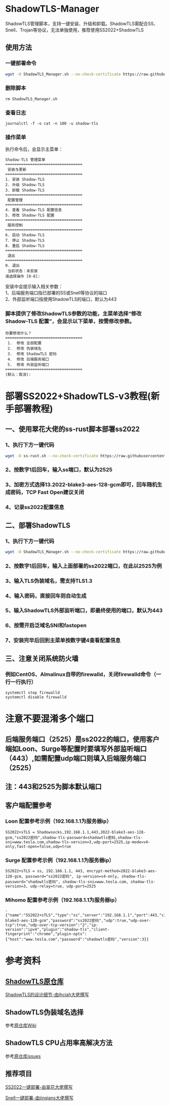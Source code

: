 # ShadowTLS-Manager
ShadowTLS管理脚本，支持一键安装、升级和卸载。ShadowTLS需配合SS、Snell、Trojan等协议，无法单独使用，推荐使用SS2022+ShadowTLS

## 使用方法
### 一键部署命令
```bash
wget -O ShadowTLS_Manager.sh --no-check-certificate https://raw.githubusercontent.com/Kismet0123/ShadowTLS-Manager/refs/heads/main/ShadowTLS_Manager.sh && chmod +x ShadowTLS_Manager.sh && ./ShadowTLS_Manager.sh
```
### 删除脚本
```
rm ShadowTLS_Manager.sh
```
### 查看日志
```
journalctl -f -o cat -n 100 -u shadow-tls
```
### 操作菜单
执行命令后，会显示主菜单：
```
Shadow-TLS 管理菜单
==================================
 安装与更新
==================================
1. 安装 Shadow-TLS
2. 升级 Shadow-TLS
3. 卸载 Shadow-TLS
==================================
 配置管理
==================================
4. 查看 Shadow-TLS 配置信息
5. 修改 Shadow-TLS 配置
==================================
 服务控制
==================================
6. 启动 Shadow-TLS
7. 停止 Shadow-TLS
8. 重启 Shadow-TLS
==================================
 退出
==================================
0. 退出
 当前状态：未安装
请选择操作 [0-8]: 
```
安装中会提示输入相关参数：  
1、后端服务端口指已部署的SS或Snell等协议的端口  
2、外部监听端口指使用ShadowTLS的端口，默认为443  

### 脚本提供了修改ShadowTLS参数的功能，主菜单选择“修改 Shadow-TLS 配置”，会显示以下菜单，按需修改参数。
```
你要修改什么？
==================================
 1.  修改 全部配置
 2.  修改 伪装域名
 3.  修改 ShadowTLS 密码
 4.  修改 后端服务端口
 5.  修改 外部监听端口
==================================
(默认：取消):
```

# 部署SS2022+ShadowTLS-v3教程(新手部署教程)
## 一、使用翠花大佬的ss-rust脚本部署ss2022
### 1、执行下方一键代码
```bash
wget -O ss-rust.sh --no-check-certificate https://raw.githubusercontent.com/xOS/Shadowsocks-Rust/master/ss-rust.sh && chmod +x ss-rust.sh && ./ss-rust.sh
```
### 2、按数字1后回车，输入ss端口，默认为2525
### 3、加密方式选择13.2022-blake3-aes-128-gcm即可，回车随机生成密码，TCP Fast Open建议关闭
### 4、记录ss2022配置信息
## 二、部署ShadowTLS
### 1、执行下方一键代码
```bash
wget -O ShadowTLS_Manager.sh --no-check-certificate https://raw.githubusercontent.com/Kismet0123/ShadowTLS-Manager/refs/heads/main/ShadowTLS_Manager.sh && chmod +x ShadowTLS_Manager.sh && ./ShadowTLS_Manager.sh
```
### 2、按数字1后回车，输入上面部署的ss2022端口，在此以2525为例
### 3、输入TLS伪装域名，需支持TLS1.3
### 4、输入密码，直接回车则自动生成
### 5、输入ShadowTLS外部监听端口，即最终使用的端口，默认为443
### 6、按需开启泛域名SNI和fastopen
### 7、安装完毕后回到主菜单按数字键4查看配置信息
## 三、注意关闭系统防火墙
### 例如CentOS、Almalinux自带的firewalld，关闭firewalld命令（一行一行执行）
```
systemctl stop firewalld
systemctl disable firewalld
```

# **注意不要混淆多个端口**
## **后端服务端口**（2525）是ss2022的端口，使用客户端如Loon、Surge等配置时要填写**外部监听端口**（443）,如需配置udp端口则填入后端服务端口（2525）  
## 注：443和2525为脚本默认端口
## 客户端配置参考
### Loon 配置参考示例（192.168.1.1为服务器ip）
```
SS2022+sTLS = Shadowsocks,192.168.1.1,443,2022-blake3-aes-128-gcm,"ss2022密码",shadow-tls-password=shadowtls密码,shadow-tls-sni=www.tesla.com,shadow-tls-version=3,udp-port=2525,ip-mode=v4-only,fast-open=false,udp=true
```
### Surge 配置参考示例（192.168.1.1为服务器ip）
```
SS2022+sTLS = ss, 192.168.1.1, 443, encrypt-method=2022-blake3-aes-128-gcm, password="ss2022密码", ip-version=v4-only, shadow-tls-password="shadowtls密码", shadow-tls-sni=www.tesla.com, shadow-tls-version=3, udp-relay=true, udp-port=2525
```
### Mihomo 配置参考示例（192.168.1.1为服务器ip）
```
- {"name":"SS2022+sTLS","type":"ss","server":"192.168.1.1","port":443,"cipher":"2022-blake3-aes-128-gcm","password":"ss2022密码","udp":true,"udp-over-tcp":true,"udp-over-tcp-version":"2","ip-version":"ipv4","plugin":"shadow-tls","client-fingerprint":"chrome","plugin-opts":{"host":"www.tesla.com","password":"shadowtls密码","version":3}}
```

# 参考资料

## [ShadowTLS原仓库](https://github.com/ihciah/shadow-tls)
[ShadowTLS的设计细节-由ihciah大佬撰写](https://www.ihcblog.com/a-better-tls-obfs-proxy/)

## ShadowTLS伪装域名选择
参考[原仓库Wiki](https://github.com/ihciah/shadow-tls/wiki/V3-Protocol)

## ShadowTLS CPU占用率高解决方法
参考[原仓库issues](https://github.com/ihciah/shadow-tls/issues/109)

## 推荐项目

[SS2022一键部署-由翠花大佬撰写](https://github.com/xOS/Shadowsocks-Rust)

[Snell一键部署-由jinqians大佬撰写](https://github.com/jinqians/snell.sh)
